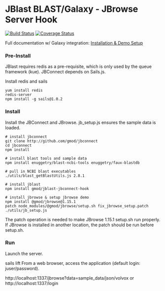 # JBlast BLAST/Galaxy - JBrowse Server Hook

[![Build Status](https://travis-ci.org/GMOD/jblast-jbconnect-hook.svg?branch=master)](https://travis-ci.org/GMOD/jblast-jbconnect-hook) [![Coverage Status](https://coveralls.io/repos/github/GMOD/jblast-jbconnect-hook/badge.svg?branch=master)](https://coveralls.io/github/GMOD/jblast-jbconnect-hook?branch=master)

Full documentation w/ Galaxy integration: [Installation & Demo Setup](http://jblast.readthedocs.io/en/latest/)

### Pre-Install
JBlast requires redis as a pre-requisite, which is only used by the queue framework (kue). JBConnect depends on Sails.js.

Install redis and sails
```
yum install redis
redis-server
npm install -g sails@1.0.2
```

### Install
Install the JBConnect and JBrowse. jb_setup.js ensures the sample data is loaded.

```
# install jbconnect
git clone http://github.com/gmod/jbconnect
cd jbconnect
npm install

# install blast tools and sample data
npm install enuggetry/blast-ncbi-tools enuggetry/faux-blastdb

# pull in NCBI blast executables
./utils/blast_getBlastUtils.js 2.8.1

# install jblast
npm install gmod/jblast-jbconnect-hook

# install jbrowse & setup jbrowse demo
npm install @gmod/jbrowse@1.15.1
patch node_modules/@gmod/jbrowse/setup.sh fix_jbrowse_setup.patch
./utils/jb_setup.js
```
The patch operation is needed to make JBrowse 1.15.1 setup.sh run properly. If JBrowse is installed in another location, the patch should be run before setup.sh.

### Run
Launch the server.

sails lift
From a web browser, access the application (default login: juser/password).

http://localhost:1337/jbrowse?data=sample_data/json/volvox
or http://localhost:1337/login

